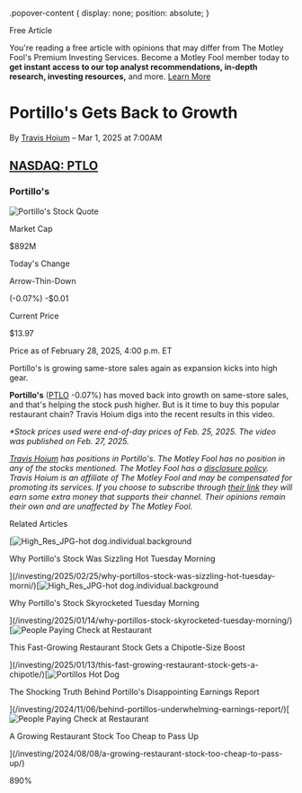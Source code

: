 .popover-content { display: none; position: absolute; }

Free Article[](#)

You're reading a free article with opinions that may differ from The Motley Fool's Premium Investing Services. Become a Motley Fool member today to **get instant access to our top analyst recommendations, in-depth research, investing resources,** and more. [Learn More](https://www.fool.com/mms/mark/op-free-tbox-art)

Portillo's Gets Back to Growth
==============================

By [Travis Hoium](/author/1787/) – Mar 1, 2025 at 7:00AM

[NASDAQ: PTLO](/quote/nasdaq/ptlo/)
-----------------------------------

### Portillo's

![Portillo's Stock Quote](https://g.foolcdn.com/art/companylogos/mark/PTLO.png)

Market Cap

$892M

Today's Change

Arrow-Thin-Down

(-0.07%) -$0.01

Current Price

$13.97

Price as of February 28, 2025, 4:00 p.m. ET

Portillo's is growing same-store sales again as expansion kicks into high gear.

**Portillo's** ([PTLO](/quote/nasdaq/ptlo/) -0.07%) has moved back into growth on same-store sales, and that's helping the stock push higher. But is it time to buy this popular restaurant chain? Travis Hoium digs into the recent results in this video.

_\*Stock prices used were end-of-day prices of Feb. 25, 2025. The video was published on Feb. 27, 2025._

_[Travis Hoium](https://www.fool.com/author/1787/) has positions in Portillo's. The Motley Fool has no position in any of the stocks mentioned. The Motley Fool has a [disclosure policy](https://www.fool.com/legal/fool-disclosure-policy/)._ _Travis Hoium is an affiliate of The Motley Fool and may be compensated for promoting its services. If you choose to subscribe through [their link](https://fool.com/asym) they will earn some extra money that supports their channel. Their opinions remain their own and are unaffected by The Motley Fool._

Related Articles

[![High_Res_JPG-hot dog.individual.background](https://g.foolcdn.com/image/?url=https%3A%2F%2Fg.foolcdn.com%2Feditorial%2Fimages%2F808935%2Fhigh_res_jpg-hot-dogindividualbackground.jpg&op=resize&w=92&h=52)

Why Portillo's Stock Was Sizzling Hot Tuesday Morning

](/investing/2025/02/25/why-portillos-stock-was-sizzling-hot-tuesday-morni/)[![High_Res_JPG-hot dog.individual.background](https://g.foolcdn.com/image/?url=https%3A%2F%2Fg.foolcdn.com%2Feditorial%2Fimages%2F803971%2Fhigh_res_jpg-hot-dogindividualbackground.jpg&op=resize&w=92&h=52)

Why Portillo's Stock Skyrocketed Tuesday Morning

](/investing/2025/01/14/why-portillos-stock-skyrocketed-tuesday-morning/)[![People Paying Check at Restaurant](https://g.foolcdn.com/image/?url=https%3A%2F%2Fg.foolcdn.com%2Feditorial%2Fimages%2F803797%2Fpeople-paying-check-at-restaurant.jpg&op=resize&w=92&h=52)

This Fast-Growing Restaurant Stock Gets a Chipotle-Size Boost

](/investing/2025/01/13/this-fast-growing-restaurant-stock-gets-a-chipotle/)[![Portillos Hot Dog](https://g.foolcdn.com/image/?url=https%3A%2F%2Fg.foolcdn.com%2Feditorial%2Fimages%2F796728%2Fportillos-hot-dog.png&op=resize&w=92&h=52)

The Shocking Truth Behind Portillo's Disappointing Earnings Report

](/investing/2024/11/06/behind-portillos-underwhelming-earnings-report/)[![People Paying Check at Restaurant](https://g.foolcdn.com/image/?url=https%3A%2F%2Fg.foolcdn.com%2Feditorial%2Fimages%2F786351%2Fpeople-paying-check-at-restaurant.jpg&op=resize&w=92&h=52)

A Growing Restaurant Stock Too Cheap to Pass Up

](/investing/2024/08/08/a-growing-restaurant-stock-too-cheap-to-pass-up/)

890%